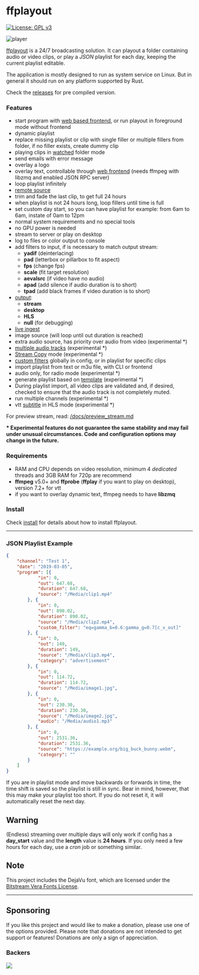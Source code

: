 **ffplayout**
================

[![License: GPL v3](https://img.shields.io/badge/License-GPLv3-blue.svg)](https://www.gnu.org/licenses/gpl-3.0)

![player](/docs/images/player.png)

[ffplayout](/ffplayout-engine/README.md) is a 24/7 broadcasting solution. It can playout a folder containing audio or video clips, or play a *JSON* playlist for each day, keeping the current playlist editable.

The application is mostly designed to run as system service on Linux. But in general it should run on any platform supported by Rust.

Check the [releases](https://github.com/ffplayout/ffplayout/releases/latest) for pre compiled version.

### Features

- start program with [web based frontend](/frontend/), or run playout in foreground mode without frontend
- dynamic playlist
- replace missing playlist or clip with single filler or multiple fillers from folder, if no filler exists, create dummy clip
- playing clips in [watched](/docs/folder_mode.md) folder mode
- send emails with error message
- overlay a logo
- overlay text, controllable through [web frontend](/frontend/) (needs ffmpeg with libzmq and enabled JSON RPC server)
- loop playlist infinitely
- [remote source](/docs/remote_source.md)
- trim and fade the last clip, to get full 24 hours
- when playlist is not 24 hours long, loop fillers until time is full
- set custom day start, so you can have playlist for example: from 6am to 6am, instate of 0am to 12pm
- normal system requirements and no special tools
- no GPU power is needed
- stream to server or play on desktop
- log to files or color output to console
- add filters to input, if is necessary to match output stream:
  - **yadif** (deinterlacing)
  - **pad** (letterbox or pillarbox to fit aspect)
  - **fps** (change fps)
  - **scale** (fit target resolution)
  - **aevalsrc** (if video have no audio)
  - **apad** (add silence if audio duration is to short)
  - **tpad** (add black frames if video duration is to short)
- [output](/docs/output.md):
  - **stream**
  - **desktop**
  - **HLS**
  - **null** (for debugging)
- [live ingest](/docs/live_ingest.md)
- image source (will loop until out duration is reached)
- extra audio source, has priority over audio from video (experimental *)
- [multiple audio tracks](/docs/multi_audio.md) (experimental *)
- [Stream Copy](/docs/stream_copy.md) mode (experimental *)
- [custom filters](/docs/custom_filters.md) globally in config, or in playlist for specific clips
- import playlist from text or m3u file, with CLI or frontend
- audio only, for radio mode (experimental *)
- generate playlist based on [template](/docs/playlist_gen.md) (experimental *)
- During playlist import, all video clips are validated and, if desired, checked to ensure that the audio track is not completely muted.
- run multiple channels (experimental *)
- vtt [subtitle](/docs/closed_captions.md) in HLS mode (experimental *)

For preview stream, read: [/docs/preview_stream.md](/docs/preview_stream.md)

**\* Experimental features do not guarantee the same stability and may fail under unusual circumstances. Code and configuration options may change in the future.**

### Requirements

- RAM and CPU depends on video resolution, minimum 4 _dedicated_ threads and 3GB RAM for 720p are recommend
- **ffmpeg** v5.0+ and **ffprobe** (**ffplay** if you want to play on desktop), version 7.2+ for vtt
- if you want to overlay dynamic text, ffmpeg needs to have **libzmq**

### Install

Check [install](docs/install.md) for details about how to install ffplayout.

-----

### JSON Playlist Example

```json
{
    "channel": "Test 1",
    "date": "2019-03-05",
    "program": [{
            "in": 0,
            "out": 647.68,
            "duration": 647.68,
            "source": "/Media/clip1.mp4"
        }, {
            "in": 0,
            "out": 890.02,
            "duration": 890.02,
            "source": "/Media/clip2.mp4",
            "custom_filter": "eq=gamma_b=0.6:gamma_g=0.7[c_v_out]"
        }, {
            "in": 0,
            "out": 149,
            "duration": 149,
            "source": "/Media/clip3.mp4",
            "category": "advertisement"
        }, {
            "in": 0,
            "out": 114.72,
            "duration": 114.72,
            "source": "/Media/image1.jpg",
        }, {
            "in": 0,
            "out": 230.30,
            "duration": 230.30,
            "source": "/Media/image2.jpg",
            "audio": "/Media/audio1.mp3"
        }, {
            "in": 0,
            "out": 2531.36,
            "duration": 2531.36,
            "source": "https://example.org/big_buck_bunny.webm",
            "category": ""
        }
    ]
}
```
If you are in playlist mode and move backwards or forwards in time, the time shift is saved so the playlist is still in sync. Bear in mind, however, that this may make your playlist too short. If you do not reset it, it will automatically reset the next day.

## **Warning**

(Endless) streaming over multiple days will only work if config has a **day_start** value and the **length** value is **24 hours**. If you only need a few hours for each day, use a *cron* job or something similar.

## Note
This project includes the DejaVu font, which are licensed under the [Bitstream Vera Fonts License](/assets/FONT_LICENSE.txt).

-----

## Sponsoring

If you like this project and would like to make a donation, please use one of the options provided.
Please note that donations are not intended to get support or features! Donations are only a sign of appreciation.

### Backers

[![](https://opencollective.com/ffplayout/backers.svg?width=800&button=true)](https://opencollective.com/ffplayout)
